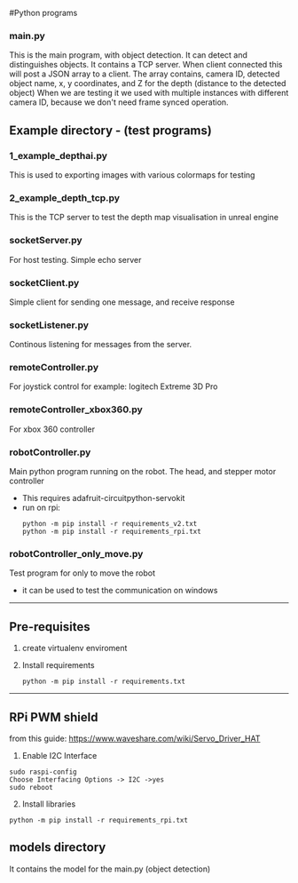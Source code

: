 #Python programs

### main.py<br>
This is the main program, with object detection. It can detect and distinguishes objects.
It contains a TCP server. When client connected this will post a JSON array to a client.
The array contains, camera ID, detected object name, x, y coordinates, and Z for the depth (distance to the detected object)
When we are testing it we used with multiple instances with different camera ID, because we don't need frame synced operation.

## Example directory - (test programs)

### 1_example_depthai.py<br>
This is used to exporting images with various colormaps for testing

### 2_example_depth_tcp.py<br>
This is the TCP server to test the depth map visualisation in unreal engine

### socketServer.py<br>
For host testing. Simple echo server

### socketClient.py<br>
Simple client for sending one message, and receive response

### socketListener.py<br>
Continous listening for messages from the server.

### remoteController.py<br>
For joystick control for example: logitech Extreme 3D Pro

### remoteController_xbox360.py<br>
For xbox 360 controller

### robotController.py<br>
Main python program running on the robot. The head, and stepper motor controller
- This requires adafruit-circuitpython-servokit 
- run on rpi:
  ```
  python -m pip install -r requirements_v2.txt
  python -m pip install -r requirements_rpi.txt
  ```

### robotController_only_move.py<brr>
Test program for only to move the robot
- it can be used to test the communication on windows



---
## Pre-requisites

1. create virtualenv enviroment

2. Install requirements
   ```
   python -m pip install -r requirements.txt
   ```

---
## RPi PWM shield

from this guide: https://www.waveshare.com/wiki/Servo_Driver_HAT

1. Enable I2C Interface

```
sudo raspi-config 
Choose Interfacing Options -> I2C ->yes 
sudo reboot
```

2. Install libraries

```
python -m pip install -r requirements_rpi.txt
```

## models directory
It contains the model for the main.py (object detection)




